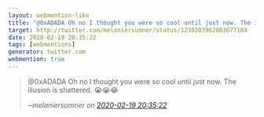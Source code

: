 ```yaml
---
layout: webmention-like
title: "@0xADADA Oh no I thought you were so cool until just now. The illusion is shattered. 😭😭😂"
target: http://twitter.com/melaniersumner/status/1230283962003677184
date: 2020-02-19 20:35:22
tags: [webmentions]
generator: twitter.com
webmention: true
---
```




<blockquote class="external-citation">
  <p>
    @0xADADA Oh no I thought you were so cool until just now. The illusion is shattered. 😭😭😂
  </p>
  <cite>‒<span class="p-author p-name">melaniersumner</span>
    on
    <a href="http://twitter.com/melaniersumner/status/1230283962003677184" rel="external nofollow" target="_blank">2020-02-19 20:35:22</a>
  </cite>
</blockquote>



